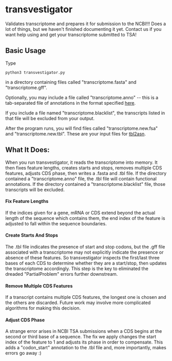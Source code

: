transvestigator
===============

Validates transcriptome and prepares it for submission to the NCBI!!!  Does a lot of things, but we haven't finished documenting it yet.  Contact us if you want help using and get your transcriptome submitted to TSA!

## Basic Usage

Type

    python3 transvestigator.py

in a directory containing files called "transcriptome.fasta" and "transcriptome.gff".

Optionally, you may include a file called "transcriptome.anno" -- this is a tab-separated file of annotations in the format specified [here](http://genomeannotation.github.io/GAG/#functional-annotations).

If you include a file named "transcriptome.blacklist", the transcripts listed in that file will be excluded from your output.

After the program runs, you will find files called "transcriptome.new.fsa" and "transcriptome.new.tbl". These are your input files for [tbl2asn](https://www.ncbi.nlm.nih.gov/genbank/tbl2asn2).


## What It Does:

When you run transvestigator, it reads the transcriptome into memory. It then fixes feature lengths, creates starts and stops, removes multiple CDS features, adjusts CDS phase, then writes a .fasta and .tbl file. If the directory contained a "transcriptome.anno" file, the .tbl file will contain functional annotations. If the directory contained a "transcriptome.blacklist" file, those transcripts will be excluded.

#### Fix Feature Lengths

If the indices given for a gene, mRNA or CDS extend beyond the actual length of the sequence which contains them, the end index of the feature is adjusted to fall within the sequence boundaries.


#### Create Starts And Stops

The .tbl file indicates the presence of start and stop codons, but the .gff file associated with a transcriptome may not explicitly indicate the presence or absence of these features. So transvestigator inspects the first/last three bases of each CDS to determine whether they are a start/stop, then updates the transcriptome accordingly. This step is the key to eliminated the dreaded "PartialProblem" errors further downstream.


#### Remove Multiple CDS Features

If a transcript contains multiple CDS features, the longest one is chosen and the others are discarded. Future work may involve more complicated algorithms for making this decision.


#### Adjust CDS Phase

A strange error arises in NCBI TSA submissions when a CDS begins at the second or third base of a sequence. The fix we apply changes the start index of the feature to 1 and adjusts its phase in order to compensate. This adds a "codon_start" annotation to the .tbl file and, more importantly, makes errors go away :)

